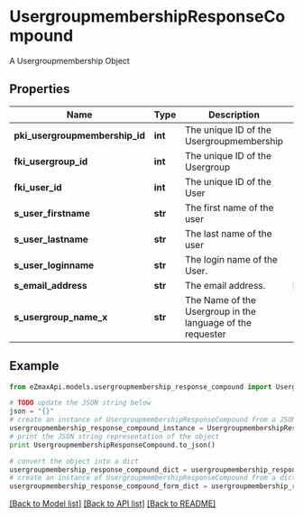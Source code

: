 # UsergroupmembershipResponseCompound

A Usergroupmembership Object

## Properties

Name | Type | Description | Notes
------------ | ------------- | ------------- | -------------
**pki_usergroupmembership_id** | **int** | The unique ID of the Usergroupmembership | 
**fki_usergroup_id** | **int** | The unique ID of the Usergroup | 
**fki_user_id** | **int** | The unique ID of the User | 
**s_user_firstname** | **str** | The first name of the user | 
**s_user_lastname** | **str** | The last name of the user | 
**s_user_loginname** | **str** | The login name of the User. | 
**s_email_address** | **str** | The email address. | [optional] 
**s_usergroup_name_x** | **str** | The Name of the Usergroup in the language of the requester | 

## Example

```python
from eZmaxApi.models.usergroupmembership_response_compound import UsergroupmembershipResponseCompound

# TODO update the JSON string below
json = "{}"
# create an instance of UsergroupmembershipResponseCompound from a JSON string
usergroupmembership_response_compound_instance = UsergroupmembershipResponseCompound.from_json(json)
# print the JSON string representation of the object
print UsergroupmembershipResponseCompound.to_json()

# convert the object into a dict
usergroupmembership_response_compound_dict = usergroupmembership_response_compound_instance.to_dict()
# create an instance of UsergroupmembershipResponseCompound from a dict
usergroupmembership_response_compound_form_dict = usergroupmembership_response_compound.from_dict(usergroupmembership_response_compound_dict)
```
[[Back to Model list]](../README.md#documentation-for-models) [[Back to API list]](../README.md#documentation-for-api-endpoints) [[Back to README]](../README.md)


